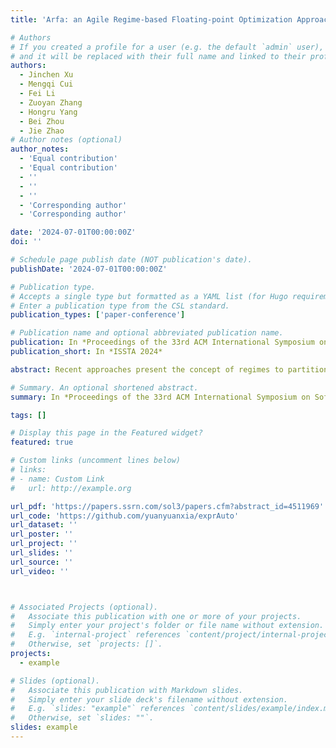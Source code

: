 ```yaml
---
title: 'Arfa: an Agile Regime-based Floating-point Optimization Approach for Rounding Errors'

# Authors
# If you created a profile for a user (e.g. the default `admin` user), write the username (folder name) here
# and it will be replaced with their full name and linked to their profile.
authors:
  - Jinchen Xu
  - Mengqi Cui
  - Fei Li
  - Zuoyan Zhang
  - Hongru Yang
  - Bei Zhou
  - Jie Zhao
# Author notes (optional)
author_notes:
  - 'Equal contribution'
  - 'Equal contribution'
  - ''
  - ''
  - ''
  - 'Corresponding author'
  - 'Corresponding author'

date: '2024-07-01T00:00:00Z'
doi: ''

# Schedule page publish date (NOT publication's date).
publishDate: '2024-07-01T00:00:00Z'

# Publication type.
# Accepts a single type but formatted as a YAML list (for Hugo requirements).
# Enter a publication type from the CSL standard.
publication_types: ['paper-conference']

# Publication name and optional abbreviated publication name.
publication: In *Proceedings of the 33rd ACM International Symposium on Software Testing and Analysis*
publication_short: In *ISSTA 2024*

abstract: Recent approaches present the concept of regimes to partition the input domain D of a floating-point expression f_e, rewriting it in each regime where f_e shows larger errors such that the accuracy across D can be improved. These methods, however, fall short of both inferring regimes and searching rewrite substitutions.In this paper, we introduce a rewriting system called Arfa to address these issues. Given an f_e and its D, Arfa first seeks a rewrite substitution f_o that has lower errors across D and next plots the error distribution of f_o. The boundary line of this plot is then sketched, based on which an effective regime inference algorithm applicable to both numerically stable and unstable programs is implemented. For each regime where f_o should be rewritten, Arfa first normalizes f_o  by considering the regime’s properties and next generates an incomplete set of f_o ’s rewrite candidates, which are prioritized according to the number of floating-point operators. Finally, Arfa selects the best rewrite substitution by empirically inspecting the errors of several top ranked rewrite candidates, with enhancing precision also considered as a complementary strategy. This search heuristic avoids the need to establish a cost model used by prior work.We conduct experiments using 60 benchmarks, including 56 FPbench examples and four real-life programs. The results demonstrate that Arfa can reduce both maximum and average errors of the original expressions by 4.73 and 2.08 bits on average, and up to 33 and 16 bits, respectively; the experimental outcomes also show that Arfa exhibits lower errors, sometimes to a significant degree, than Herbie, PSAT (a global optimization framework that rewrites numerical programs via prioritized stochastic algebraic transformations), Daisy, and Regina.

# Summary. An optional shortened abstract.
summary: In *Proceedings of the 33rd ACM International Symposium on Software Testing and Analysis (ISSTA 2024)*

tags: []

# Display this page in the Featured widget?
featured: true

# Custom links (uncomment lines below)
# links:
# - name: Custom Link
#   url: http://example.org

url_pdf: 'https://papers.ssrn.com/sol3/papers.cfm?abstract_id=4511969'
url_code: 'https://github.com/yuanyuanxia/exprAuto'
url_dataset: ''
url_poster: ''
url_project: ''
url_slides: ''
url_source: ''
url_video: ''



# Associated Projects (optional).
#   Associate this publication with one or more of your projects.
#   Simply enter your project's folder or file name without extension.
#   E.g. `internal-project` references `content/project/internal-project/index.md`.
#   Otherwise, set `projects: []`.
projects:
  - example

# Slides (optional).
#   Associate this publication with Markdown slides.
#   Simply enter your slide deck's filename without extension.
#   E.g. `slides: "example"` references `content/slides/example/index.md`.
#   Otherwise, set `slides: ""`.
slides: example
---
```

<!-- 
{{% callout note %}}
Click the _Cite_ button above to demo the feature to enable visitors to import publication metadata into their reference management software.
{{% /callout %}}

{{% callout note %}}
Create your slides in Markdown - click the _Slides_ button to check out the example.
{{% /callout %}}

Add the publication's **full text** or **supplementary notes** here. You can use rich formatting such as including [code, math, and images](https://docs.hugoblox.com/content/writing-markdown-latex/). -->
